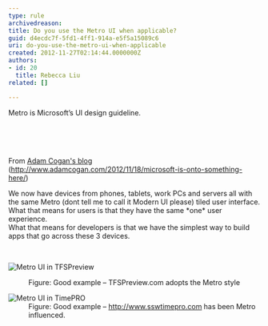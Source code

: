 ```yaml
---
type: rule
archivedreason: 
title: Do you use the Metro UI when applicable?
guid: d4ecdc7f-5fd1-4ff1-914a-e5f5a15089c6
uri: do-you-use-the-metro-ui-when-applicable
created: 2012-11-27T02:14:44.0000000Z
authors:
- id: 20
  title: Rebecca Liu
related: []

---
```



<p>Metro is Microsoft’s UI design guideline.</p>
<br><excerpt class='endintro'></excerpt><br>
​<dl><dt><p>From <a href="http&#58;//www.adamcogan.com/2012/11/18/microsoft-is-onto-something-here/">Adam Cogan's blog</a> (<a href="http&#58;//www.adamcogan.com/2012/11/18/microsoft-is-onto-something-here/">http&#58;//www.adamcogan.com/2012/11/18/microsoft-is-onto-something-here/</a>)</p><p class="ssw15-rteElement-Reference">We now have devices from phones, tablets, work PCs and servers all with the same Metro (dont tell me to call it Modern UI please) tiled user interface.<br> What that means for users is that they have the same *one* user experience.<br> What that means for developers is that we have the simplest way to build apps that go across these 3 devices.</p></dt><dt><br></dt><dl class="ssw15-rteElement-ImageArea"><img src="http&#58;//www.ssw.com.au/ssw/Standards/Rules/Images/Metro-Good.jpg" alt="Metro UI in TFSPreview" /></dl>
<dd class="ssw15-rteElement-FigureGood">Figure&#58; Good example – TFSPreview.com adopts the Metro style</dd></dl>
<dl class="goodImage"><dt><img src="http&#58;//www.ssw.com.au/ssw/Standards/Rules/Images/Metro-Good2.jpg" alt="Metro UI in TimePRO" /></dt>
<dd>Figure&#58; Good example – <a href="http&#58;//www.sswtimepro.com/">http&#58;//www.sswtimepro.com</a> has been Metro influenced.</dd></dl>



